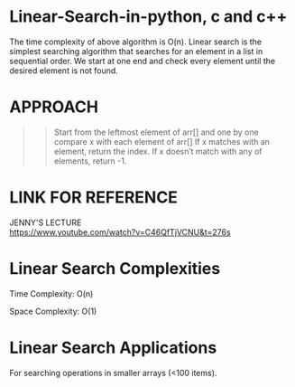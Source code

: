 # Linear-Search-in-python, c and c++

The time complexity of above algorithm is O(n).
Linear search is the simplest searching algorithm that searches for an element in a list in sequential order. We start at one end and check every element until the desired element is not found.


# APPROACH
>>Start from the leftmost element of arr[] and one by one compare x with each element of arr[]
>>If x matches with an element, return the index.
>>If x doesn’t match with any of elements, return -1.

# LINK FOR REFERENCE
JENNY'S LECTURE  
https://www.youtube.com/watch?v=C46QfTjVCNU&t=276s


# Linear Search Complexities
Time Complexity: O(n)

Space Complexity: O(1)

# Linear Search Applications
For searching operations in smaller arrays (<100 items).




